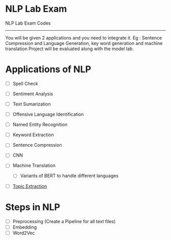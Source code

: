 # NLP Lab Exam
NLP Lab Exam Codes

---
You will be given 2 applications and you need to integrate it. 
    Eg : Sentence Compression and Language Generation, key word generation and machine translation
Project will be evaluated along with the model lab.

# Applications of NLP
- [ ] Spell Check
- [ ] Sentiment Analysis
- [ ] Text Sumarization
- [ ] Offensive Language Identification
- [ ] Named Entity Recognition
- [ ] Keyword Extraction
- [ ] Sentence Compression
- [ ] CNN
- [ ] Machine Translation
    - [ ] Variants of BERT to handle different languages
- [ ] [Topic Extraction](https://scikit-learn.org/stable/auto_examples/applications/plot_topics_extraction_with_nmf_lda.html)


# Steps in NLP
- [ ] Preprocessing (Create a Pipeline for all text files)
- [ ] Embedding
- [ ] Word2Vec